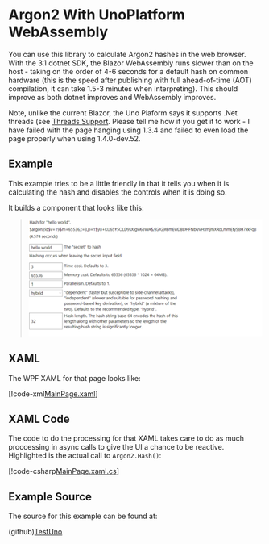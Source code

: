 ﻿# Argon2 With UnoPlatform WebAssembly

You can use this library to calculate Argon2 hashes in the web browser.
With the 3.1 dotnet SDK, the Blazor WebAssembly runs slower than
on the host - taking on the order of 4-6 seconds for a default
hash on common hardware (this is the speed after publishing with full
ahead-of-time (AOT) compilation, it can take 1.5-3 minutes when
interpreting). This should improve as both dotnet improves and
WebAssembly improves.

Note, unlike the current Blazor, the Uno Plaform says it supports
.Net threads (see [Threads Support](https://github.com/unoplatform/Uno.Wasm.Bootstrap#threads-support).
Please tell me how if you get it to work - I have failed with the
page hanging using 1.3.4 and failed to even load the page properly
when using 1.4.0-dev.52.

## Example

This example tries to be a little friendly in that it tells you when it is
calculating the hash and disables the controls when it is doing so.

It builds a component that looks like this:

> ![HashComponent](../images/UnoAotWasmPage.PNG)

## XAML

The WPF XAML for that page looks like:

[!code-xml[MainPage.xaml](../../TestUno/Shared/MainPage.xaml)]

## XAML Code

The code to do the processing for that XAML takes care to do as much
proccessing in async calls to give the UI a chance to be reactive. Highlighted
is the actual call to `Argon2.Hash()`:

[!code-csharp[MainPage.xaml.cs](../../TestUno/Shared/MainPage.xaml.cs?highlight=107-114)]

## Example Source

The source for this example can be found at:

(github)[TestUno](https://github.com/mheyman/Isopoh.Cryptography.Argon2/blob/master/TestUno)